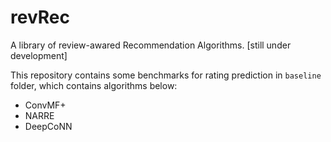# revRec 

A library of review-awared Recommendation Algorithms. \[still under development\]

This repository contains some benchmarks for rating prediction in `baseline` folder, which contains algorithms below:

  - ConvMF+
  - NARRE
  - DeepCoNN

